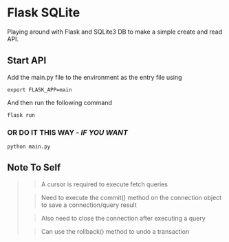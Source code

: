 # Flask SQLite

Playing around with Flask and SQLite3 DB to make a simple create and read API.

## Start API
Add the main.py file to the environment as the entry file using
```commandline
export FLASK_APP=main
```

And then run the following command
```commandline
flask run
```

### OR DO IT THIS WAY - _IF YOU WANT_
```commandline
python main.py
```


## Note To Self
>
>> A cursor is required to execute fetch queries
> 
>> Need to execute the commit() method on the connection object to save a connection/query result
> 
>> Also need to close the connection after executing a query
> 
>> Can use the rollback() method to undo a transaction
>